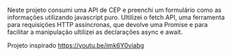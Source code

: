 Neste projeto consumi uma API de CEP e preenchi um formulário como as informações utilizando javascript puro.
Ultilizei o fetch API, uma ferramenta para requisições HTTP assíncronas, que devolve uma Promise e para facilitar a manipulação ultilizei as declarações async e await.

Projeto inspirado https://youtu.be/imk6Y0viabg

